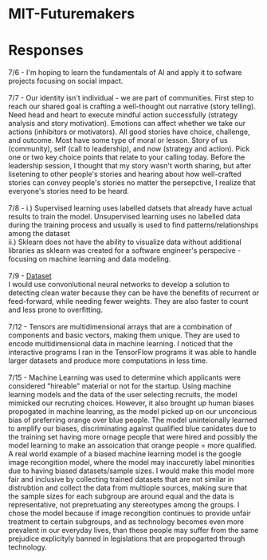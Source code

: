 # MIT-Futuremakers

# Responses
7/6 - I'm hoping to learn the fundamentals of AI and apply it to sofware projects focusing on social impact. <br> <br>
7/7 - Our identity isn't individual - we are part of communities. First step to reach our shared goal is crafting a well-thought out narrative (story telling). Need head and heart to execute mindful action successfully (strategy analysis and story motivation). Emotions can affect whether we take our actions (inhibitors or motivators). All good stories have choice, challenge, and outcome. Most have some type of moral or lesson. Story of us (community), self (call to leadership), and now (strategy and action). Pick one or two key choice points that relate to your calling today. Before the leadership session, I thought that my story wasn't worth sharing, but after lisetening to other people's stories and hearing about how well-crafted stories can convey people's stories no matter the persepctive, I realize that everyone's stories need to be heard. <br><br>
7/8 - i.) Supervised learning uses labelled datsets that already have actual results to train the model. Unsupervised learning uses no labelled data during the training process and usually is used to find patterns/relationships among the dataset <br>
ii.) Sklearn does not have the ability to visualize data without additional libraries as sklearn was created for a software engineer's perspecive - focusing on machine learning and data modeling. <br><br>
7/9 - <a href = 'https://www.kaggle.com/adityakadiwal/water-potability'>Dataset</a> <br>
  I would use convonlutional neural networks to develop a solution to detecting clean water because they can be have the benefits of recurrent or feed-forward, while needing fewer weights. They are also faster to count and less prone to overfitting.  <br><br>
7/12 - Tensors are multidimensional arrays that are a combination of components and basic vectors, making them unique. They are used to encode multidimensional data in machine learning. I noticed that the interactive programs I ran in the TensorFlow programs it was able to handle larger datasets and produce more computations in less time.  <br><br>
7/15 - Machine Learning was used to determine which applicants were considered "hireable" material or not for the startup. Using machine learning models and the data of the user selecting recruits, the model mimicked our recruting choices. However, it also brought up human biases propogated in machine leanring, as the model picked up on our unconcious bias of preferring orange over blue people. The model uninteionally learned to amplify our biases, discriminating against qualified blue canidates due to the training set having more ornage people that were hired and possibly the model learning to make an assoication that orange people = more qualified. A real world example of a biased machine learning model is the google image recongition model, where the model may inaccuretly label minorities due to having biased datasets/sample sizes. I would make this model more fair and inclusive by collecting trained datasets that are not similar in distrubtion and collect the data from multiople sources, making sure that the sample sizes for each subgroup are around equal and the data is representative, not prepretuating any stereotypes among the groups. I chose the model because if image recongition continues to provide unfair treatment to certain subgroups, and as technology becomes even more prevalent in our everyday lives, than these people may suffer from the same prejudice explicityly banned in legislations that are propogarted through technology. 
  
